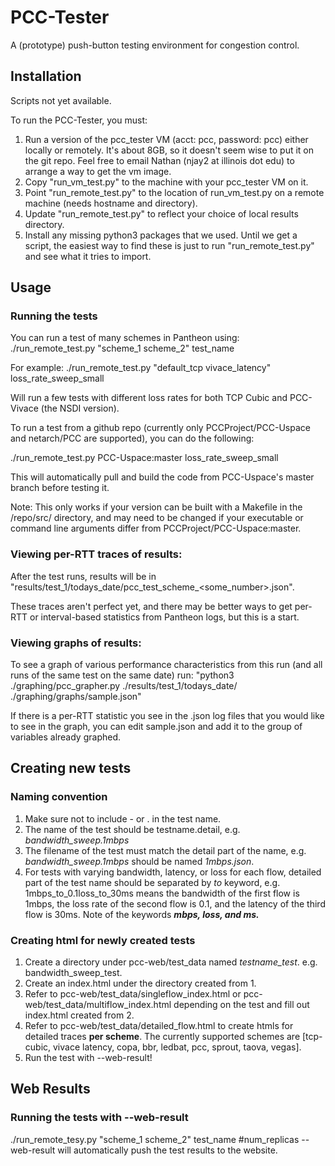 # PCC-Tester

A (prototype) push-button testing environment for congestion control.

## Installation

Scripts not yet available.

To run the PCC-Tester, you must:
1. Run a version of the pcc_tester VM (acct: pcc, password: pcc) either locally or remotely. It's about 8GB, so it
doesn't seem wise to put it on the git repo. Feel free to email Nathan (njay2 at illinois dot edu) to arrange a way to
get the vm image.
2. Copy "run_vm_test.py" to the machine with your pcc_tester VM on it.
3. Point "run_remote_test.py" to the location of run_vm_test.py on a remote machine (needs hostname and directory).
4. Update "run_remote_test.py" to reflect your choice of local results directory.
5. Install any missing python3 packages that we used. Until we get a script, the easiest way to find these is just to
run "run_remote_test.py" and see what it tries to import.

## Usage

### Running the tests
You can run a test of many schemes in Pantheon using:
./run_remote_test.py "scheme_1 scheme_2" test_name

For example:
./run_remote_test.py "default_tcp vivace_latency" loss_rate_sweep_small

Will run a few tests with different loss rates for both TCP Cubic and PCC-Vivace (the NSDI version).

To run a test from a github repo (currently only PCCProject/PCC-Uspace and netarch/PCC are supported), you can do the
following:

./run_remote_test.py PCC-Uspace:master loss_rate_sweep_small

This will automatically pull and build the code from PCC-Uspace's master branch before testing it.

Note: This only works if your version can be built with a Makefile in the /repo/src/ directory, and may need to be
changed if your executable or command line arguments differ from PCCProject/PCC-Uspace:master.

### Viewing per-RTT traces of results:
After the test runs, results will be in "results/test_1/todays_date/pcc_test_scheme_<some_number>.json".

These traces aren't perfect yet, and there may be better ways to get per-RTT or interval-based statistics from Pantheon
logs, but this is a start.

### Viewing graphs of results:
To see a graph of various performance characteristics from this run (and all runs of the same test on the same date) run:
"python3 ./graphing/pcc_grapher.py ./results/test_1/todays_date/ ./graphing/graphs/sample.json"

If there is a per-RTT statistic you see in the .json log files that you would like to see in the graph, you can edit
sample.json and add it to the group of variables already graphed.

## Creating new tests

### Naming convention
1. Make sure not to include - or . in the test name.
2. The name of the test should be testname.detail, e.g. _bandwidth_sweep.1mbps_
3. The filename of the test must match the detail part of the name, e.g. _bandwidth_sweep.1mbps_ should be named _1mbps.json_.
4. For tests with varying bandwidth, latency, or loss for each flow, detailed part of the test name should be separated by _to_ keyword, e.g. 1mbps_to_0.1loss_to_30ms means the bandwidth of the first flow is 1mbps, the loss rate of the second flow is 0.1, and the latency of the third flow is 30ms. Note of the keywords **_mbps, loss, and ms._**

### Creating html for newly created tests
1. Create a directory under pcc-web/test_data named _testname_test_. e.g. bandwidth_sweep_test.
2. Create an index.html under the directory created from 1.
3. Refer to pcc-web/test_data/singleflow_index.html or pcc-web/test_data/multiflow_index.html depending on the test and fill out index.html created from 2.
4. Refer to pcc-web/test_data/detailed_flow.html to create htmls for detailed traces **per scheme**. The currently supported schemes are [tcp-cubic, vivace latency, copa, bbr, ledbat, pcc, sprout, taova, vegas]. 
5. Run the test with --web-result!

## Web Results

### Running the tests with --web-result
./run_remote_tesy.py "scheme_1 scheme_2" test_name #num_replicas --web-result
will automatically push the test results to the website.

